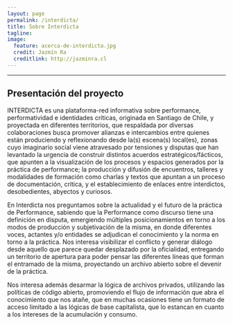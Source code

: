 ```yaml
---
layout: page
permalink: /interdicta/
title: Sobre Interdicta
tagline:
image:
  feature: acerca-de-interdicta.jpg
  credit: Jazmín Ra
  creditlink: http://jazminra.cl
---
```


---

## Presentación del proyecto

INTERDICTA es una plataforma-red informativa sobre performance, performatividad e identidades críticas, originada en Santiago de Chile, y proyectada en diferentes territorios, que respaldada por diversas colaboraciones busca promover alianzas e intercambios entre quienes están produciendo y reflexionando desde la(s) escena(s) local(es), zonas cuyo imaginario social viene atravesado por tensiones y disputas que han levantado la urgencia de construir distintos acuerdos estratégicos/fácticos, que apunten a la visualización de los procesos y espacios generados por la práctica de performance; la producción y difusión de encuentros, talleres y modalidades de formación como charlas y textos que apuntan a un proceso de documentación, crítica, y el establecimiento de enlaces entre interdictos, desobedientes, abyectos y curiosos.

En Interdicta nos preguntamos sobre la actualidad y el futuro de la práctica de Performance, sabiendo que la Performance como discurso tiene una definición en disputa, emergiendo múltiples posicionamientos en torno a los modos de producción y subjetivación de la misma, en donde diferentes voces, actantes y/o entidades se adjudican el conocimiento y la norma en torno a la práctica. Nos interesa visibilizar el conflicto y generar diálogo desde aquello que parece quedar desplazado por la oficialidad, entregando un territorio de apertura para poder pensar las diferentes líneas que forman el entramado de la misma, proyectando un archivo abierto sobre el devenir de la práctica.

Nos interesa además desarmar la lógica de archivos privados, utilizando las políticas de código abierto, promoviendo el flujo de información que abra el conocimiento que nos atañe, que en muchas ocasiones tiene un formato de acceso limitado a las lógicas de base capitalista, que lo estancan en cuanto a los intereses de la acumulación y consumo.
